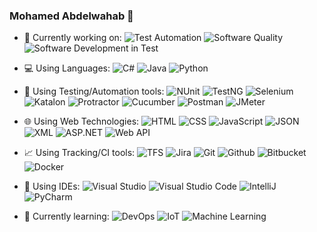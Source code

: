### Mohamed Abdelwahab 👋
- 🔭 Currently working on: 
![Test Automation](https://img.shields.io/badge/%20-Test%20Automation-9cf)
![Software Quality](https://img.shields.io/badge/%20-Software%20Quality-9cf)
![Software Development in Test](https://img.shields.io/badge/%20-Software%20Development%20in%20Test-9cf)
- 💻 Using Languages:
![C#](https://img.shields.io/badge/%20-c%23-green)
![Java](https://img.shields.io/badge/%20-Java-green)
![Python](https://img.shields.io/badge/%20-Python-green)
- 🔬 Using Testing/Automation tools:
![NUnit](https://img.shields.io/badge/%20-NUnit-yellow)
![TestNG](https://img.shields.io/badge/%20-TestNG-yellow)
![Selenium](https://img.shields.io/badge/%20-Selenium-yellow)
![Katalon](https://img.shields.io/badge/%20-Katalon-yellow)
![Protractor](https://img.shields.io/badge/%20-Protractor-yellow)
![Cucumber](https://img.shields.io/badge/%20-Cucumber-yellow)
![Postman](https://img.shields.io/badge/%20-Postman-yellow)
![JMeter](https://img.shields.io/badge/%20-JMeter-yellow)
- 🌐 Using Web Technologies: 
![HTML](https://img.shields.io/badge/%20-HTML-orange)
![CSS](https://img.shields.io/badge/%20-CSS-orange)
![JavaScript](https://img.shields.io/badge/%20-JavaScript-orange)
![JSON](https://img.shields.io/badge/%20-JSON-orange)
![XML](https://img.shields.io/badge/%20-XML-orange)
![ASP.NET](https://img.shields.io/badge/%20-ASP.NET-orange)
![Web API](https://img.shields.io/badge/-Web%20API-orange)
- 📈 Using Tracking/CI tools: 
![TFS](https://img.shields.io/badge/%20-Azure%20DevOps-blue)
![Jira](https://img.shields.io/badge/%20-Jira-blue)
![Git](https://img.shields.io/badge/%20-Git-blue)
![Github](https://img.shields.io/badge/%20-Github-blue)
![Bitbucket](https://img.shields.io/badge/%20-Bitbucket-blue)
![Docker](https://img.shields.io/badge/%20-Docker-blue)

- 📃 Using IDEs: 
![Visual Studio](https://img.shields.io/badge/%20-Visual%20Studio-yellowgreen)
![Visual Studio Code](https://img.shields.io/badge/%20-Visual%20Studio%20Code-yellowgreen)
![IntelliJ](https://img.shields.io/badge/%20-IntelliJ-yellowgreen)
![PyCharm](https://img.shields.io/badge/%20-PyCharm-yellowgreen)

- 🌱 Currently learning:
![DevOps](https://img.shields.io/badge/%20-DevOps-blueviolet)
![IoT](https://img.shields.io/badge/%20-IoT-blueviolet)
![Machine Learning](https://img.shields.io/badge/%20-Machine%20Learning-blueviolet)

<!--
**mwahab25/mwahab25** is a ✨ _special_ ✨ repository because its `README.md` (this file) appears on your GitHub profile.

Here are some ideas to get you started:

- 🔭 I’m currently working on ...
- 🌱 I’m currently learning ...
- 👯 I’m looking to collaborate on ...
- 🤔 I’m looking for help with ...
- 💬 Ask me about ...
- 📫 How to reach me: ...
- 😄 Pronouns: ...
- ⚡ Fun fact: ...
-->
